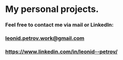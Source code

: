 # My personal projects.
### Feel free to contact me via mail or LinkedIn:
### leonid.petrov.work@gmail.com
### https://www.linkedin.com/in/leonid--petrov/
